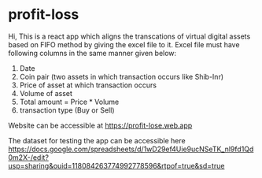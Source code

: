 # profit-loss
Hi, This is a react app which aligns the transcations of virtual digital assets based on FIFO method by giving the excel file to it. Excel file must have following columns in the same manner given below:

1) Date
2) Coin pair (two assets in which transaction occurs like Shib-Inr)
3) Price of asset at which transaction occurs
4) Volume of asset
5) Total amount = Price * Volume
6) transaction type (Buy or Sell)

Website can be accessible at https://profit-lose.web.app

The dataset for testing the app can be accessible here https://docs.google.com/spreadsheets/d/1wD29ef4Uie9ucNSeTK_nl9fd1Qd0m2X-/edit?usp=sharing&ouid=118084263774992778596&rtpof=true&sd=true
